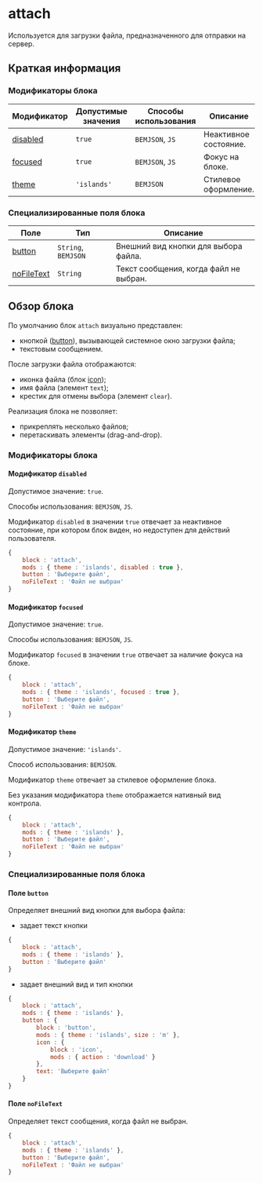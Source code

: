 # attach

Используется для загрузки файла, предназначенного для отправки на сервер.

## Краткая информация

### Модификаторы блока

| Модификатор | Допустимые значения | Способы использования | Описание |
| ----------- | ------------------- | -------------------- | -------- |
| <a href=#disabled>disabled</a> | <code>true</code> | <code>BEMJSON</code>, <code>JS</code> | Неактивное состояние. |
| <a href=#focused>focused</a> | <code>true</code> | <code>BEMJSON</code>, <code>JS</code> | Фокус на блоке. |
| <a href=#themes>theme</a> | <code>'islands'</code> | <code>BEMJSON</code> | Стилевое оформление. |

### Специализированные поля блока

| Поле | Тип | Описание |
| ---- | --- | -------- |
| <a href=#button>button</a> | <code>String</code>, <code>BEMJSON</code> | Внешний вид кнопки для выбора файла. |
| <a href=#nofiletext>noFileText</a> | <code>String</code> | Текст сообщения, когда файл не выбран. |

## Обзор блока

По умолчанию блок `attach` визуально представлен:

* кнопкой ([button](../button/button.ru.md)), вызывающей системное окно загрузки файла;
* текстовым сообщением.

После загрузки файла отображаются:

* иконка файла (блок [icon](../icon/icon.ru.md));
* имя файла (элемент `text`);
* крестик для отмены выбора (элемент `clear`).

Реализация блока не позволяет:

* прикреплять несколько файлов;
* перетаскивать элементы (drag-and-drop).

### Модификаторы блока

<a name="disabled"></a>

#### Модификатор `disabled`

Допустимое значение: `true`.

Способы использования: `BEMJSON`, `JS`.

Модификатор `disabled` в значении `true` отвечает за неактивное состояние, при котором блок виден, но недоступен для действий пользователя.

```js
{
    block : 'attach',
    mods : { theme : 'islands', disabled : true },
    button : 'Выберите файл',
    noFileText : 'Файл не выбран'
}
```

<a name="focused"></a>

#### Модификатор `focused`

Допустимое значение: `true`.

Способы использования: `BEMJSON`, `JS`.

Модификатор `focused` в значении `true` отвечает за наличие фокуса на блоке.

```javascript
{
    block : 'attach',
    mods : { theme : 'islands', focused : true },
    button : 'Выберите файл',
    noFileText : 'Файл не выбран'
}
```

<a name="themes"></a>

#### Модификатор `theme`

Допустимое значение: `'islands'`.

Способ использования: `BEMJSON`.

Модификатор `theme` отвечает за стилевое оформление блока.

Без указания модификатора `theme` отображается нативный вид контрола.

```js
{
    block : 'attach',
    mods : { theme : 'islands' },
    button : 'Выберите файл',
    noFileText : 'Файл не выбран'
}
```

### Специализированные поля блока

<a name="button"></a>

#### Поле `button`

Определяет внешний вид кнопки для выбора файла:

* задает текст кнопки

```js
{
    block : 'attach',
    mods : { theme : 'islands' },
    button : 'Выберите файл'
}
```
* задает внешний вид и тип кнопки

```js
{
    block : 'attach',
    mods : { theme : 'islands' },
    button : {
        block : 'button',
        mods : { theme : 'islands', size : 'm' },
        icon : {
            block : 'icon',
            mods : { action : 'download' }
        },
        text: 'Выберите файл'
    }
}
```

<a name="nofiletext"></a>

#### Поле `noFileText`

Определяет текст сообщения, когда файл не выбран.

```js
{
    block : 'attach',
    mods : { theme : 'islands' },
    button : 'Выберите файл',
    noFileText : 'Файл не выбран'
}
```
